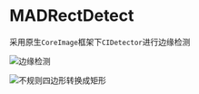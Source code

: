 # MADRectDetect
采用原生`CoreImage`框架下`CIDetector`进行边缘检测

![边缘检测](https://github.com/madaoCN/MADRectDetect/blob/master/pic_1.PNG)

![不规则四边形转换成矩形](https://github.com/madaoCN/MADRectDetect/blob/master/pic_2.PNG)
